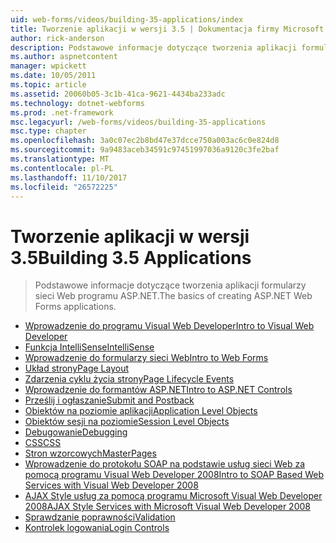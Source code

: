```yaml
---
uid: web-forms/videos/building-35-applications/index
title: Tworzenie aplikacji w wersji 3.5 | Dokumentacja firmy Microsoft
author: rick-anderson
description: Podstawowe informacje dotyczące tworzenia aplikacji formularzy sieci Web programu ASP.NET.
ms.author: aspnetcontent
manager: wpickett
ms.date: 10/05/2011
ms.topic: article
ms.assetid: 20060b05-3c1b-41ca-9621-4434ba233adc
ms.technology: dotnet-webforms
ms.prod: .net-framework
msc.legacyurl: /web-forms/videos/building-35-applications
msc.type: chapter
ms.openlocfilehash: 3a0c07ec2b8bd47e37dcce750a003ac6c0e824d8
ms.sourcegitcommit: 9a9483aceb34591c97451997036a9120c3fe2baf
ms.translationtype: MT
ms.contentlocale: pl-PL
ms.lasthandoff: 11/10/2017
ms.locfileid: "26572225"
---
```

<a name="building-35-applications"></a><span data-ttu-id="0f8cb-103">Tworzenie aplikacji w wersji 3.5</span><span class="sxs-lookup"><span data-stu-id="0f8cb-103">Building 3.5 Applications</span></span>
====================
> <span data-ttu-id="0f8cb-104">Podstawowe informacje dotyczące tworzenia aplikacji formularzy sieci Web programu ASP.NET.</span><span class="sxs-lookup"><span data-stu-id="0f8cb-104">The basics of creating ASP.NET Web Forms applications.</span></span>


- [<span data-ttu-id="0f8cb-105">Wprowadzenie do programu Visual Web Developer</span><span class="sxs-lookup"><span data-stu-id="0f8cb-105">Intro to Visual Web Developer</span></span>](intro-to-visual-web-developer.md)
- [<span data-ttu-id="0f8cb-106">Funkcja IntelliSense</span><span class="sxs-lookup"><span data-stu-id="0f8cb-106">IntelliSense</span></span>](intellisense.md)
- [<span data-ttu-id="0f8cb-107">Wprowadzenie do formularzy sieci Web</span><span class="sxs-lookup"><span data-stu-id="0f8cb-107">Intro to Web Forms</span></span>](intro-to-web-forms.md)
- [<span data-ttu-id="0f8cb-108">Układ strony</span><span class="sxs-lookup"><span data-stu-id="0f8cb-108">Page Layout</span></span>](page-layout.md)
- [<span data-ttu-id="0f8cb-109">Zdarzenia cyklu życia strony</span><span class="sxs-lookup"><span data-stu-id="0f8cb-109">Page Lifecycle Events</span></span>](page-lifecycle-events.md)
- [<span data-ttu-id="0f8cb-110">Wprowadzenie do formantów ASP.NET</span><span class="sxs-lookup"><span data-stu-id="0f8cb-110">Intro to ASP.NET Controls</span></span>](intro-to-aspnet-controls.md)
- [<span data-ttu-id="0f8cb-111">Prześlij i ogłaszanie</span><span class="sxs-lookup"><span data-stu-id="0f8cb-111">Submit and Postback</span></span>](submit-and-postback.md)
- [<span data-ttu-id="0f8cb-112">Obiektów na poziomie aplikacji</span><span class="sxs-lookup"><span data-stu-id="0f8cb-112">Application Level Objects</span></span>](application-level-objects.md)
- [<span data-ttu-id="0f8cb-113">Obiektów sesji na poziomie</span><span class="sxs-lookup"><span data-stu-id="0f8cb-113">Session Level Objects</span></span>](session-level-objects.md)
- [<span data-ttu-id="0f8cb-114">Debugowanie</span><span class="sxs-lookup"><span data-stu-id="0f8cb-114">Debugging</span></span>](debugging.md)
- [<span data-ttu-id="0f8cb-115">CSS</span><span class="sxs-lookup"><span data-stu-id="0f8cb-115">CSS</span></span>](css.md)
- [<span data-ttu-id="0f8cb-116">Stron wzorcowych</span><span class="sxs-lookup"><span data-stu-id="0f8cb-116">MasterPages</span></span>](masterpages.md)
- [<span data-ttu-id="0f8cb-117">Wprowadzenie do protokołu SOAP na podstawie usług sieci Web za pomocą programu Visual Web Developer 2008</span><span class="sxs-lookup"><span data-stu-id="0f8cb-117">Intro to SOAP Based Web Services with Visual Web Developer 2008</span></span>](an-introduction-to-soap-based-web-services-with-visual-web-developer-2008.md)
- [<span data-ttu-id="0f8cb-118">AJAX Style usług za pomocą programu Microsoft Visual Web Developer 2008</span><span class="sxs-lookup"><span data-stu-id="0f8cb-118">AJAX Style Services with Microsoft Visual Web Developer 2008</span></span>](ajax-style-services-with-microsoft-visual-web-developer-2008.md)
- [<span data-ttu-id="0f8cb-119">Sprawdzanie poprawności</span><span class="sxs-lookup"><span data-stu-id="0f8cb-119">Validation</span></span>](validation.md)
- [<span data-ttu-id="0f8cb-120">Kontrolek logowania</span><span class="sxs-lookup"><span data-stu-id="0f8cb-120">Login Controls</span></span>](login-controls.md)

